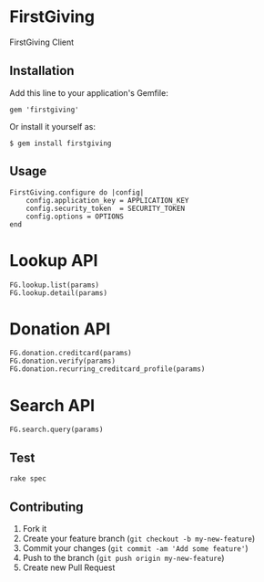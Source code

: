 # FirstGiving

FirstGiving Client

## Installation

Add this line to your application's Gemfile:

    gem 'firstgiving'

Or install it yourself as:

    $ gem install firstgiving

## Usage

    
    FirstGiving.configure do |config|
        config.application_key = APPLICATION_KEY
        config.security_token  = SECURITY_TOKEN
        config.options = OPTIONS
    end

# Lookup API

    FG.lookup.list(params)
    FG.lookup.detail(params)

# Donation API

    FG.donation.creditcard(params)
    FG.donation.verify(params)
    FG.donation.recurring_creditcard_profile(params)
    
# Search API
    
    FG.search.query(params)

    
    
## Test

    rake spec


## Contributing

1. Fork it
2. Create your feature branch (`git checkout -b my-new-feature`)
3. Commit your changes (`git commit -am 'Add some feature'`)
4. Push to the branch (`git push origin my-new-feature`)
5. Create new Pull Request
